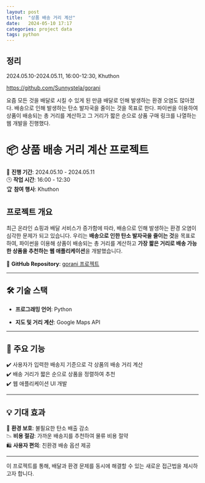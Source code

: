 ```yaml
---
layout: post
title:  "상품 배송 거리 계산"
date:   2024-05-10 17:17
categories: project data 
tags: python
---
```


## 정리 

2024.05.10-2024.05.11, 16:00-12:30, Khuthon

https://github.com/Sunnystela/gorani

요즘 모든 것을 배달로 시킬 수 있게 된 만큼 배달로 인해 발생하는 환경 오염도 많아졌다.  배송으로 인해 발생하는 탄소 발자국을 줄이는 것을 목표로 한다. 파이썬을 이용하여 상품이 배송되는 총 거리를 계산하고 그 거리가 짧은 순으로 상품 구매 링크를 나열하는 웹 개발을 진행했다. 





# 📦 상품 배송 거리 계산 프로젝트

📅 **진행 기간**: 2024.05.10 - 2024.05.11  
🕒 **작업 시간**: 16:00 - 12:30  
🏆 **참여 행사**: Khuthon  

## 프로젝트 개요  

최근 온라인 쇼핑과 배달 서비스가 증가함에 따라, 배송으로 인해 발생하는 환경 오염이 심각한 문제가 되고 있습니다. 우리는 **배송으로 인한 탄소 발자국을 줄이는 것**을 목표로 하여, 파이썬을 이용해 상품이 배송되는 총 거리를 계산하고 **가장 짧은 거리로 배송 가능한 상품을 추천하는 웹 애플리케이션**을 개발했습니다.  

🔗 **GitHub Repository**: [gorani 프로젝트](https://github.com/Sunnystela/gorani)  

---

## 🛠 기술 스택  

- **프로그래밍 언어**: Python  
<!-- - **웹 프레임워크**: Flask 또는 Django   -->
<!-- - **데이터베이스**: SQLite 또는 PostgreSQL   -->
- **지도 및 거리 계산**: Google Maps API 

---

## 🚀 주요 기능  

✔️ 사용자가 입력한 배송지 기준으로 각 상품의 배송 거리 계산  
✔️ 배송 거리가 짧은 순으로 상품을 정렬하여 추천  
✔️ 웹 애플리케이션 UI 개발  

---

## 💡 기대 효과  

🌱 **환경 보호**: 불필요한 탄소 배출 감소  
📉 **비용 절감**: 가까운 배송지를 추천하여 물류 비용 절약  
🛍️ **사용자 편의**: 친환경 배송 옵션 제공  

---

이 프로젝트를 통해, 배달과 환경 문제를 동시에 해결할 수 있는 새로운 접근법을 제시하고자 합니다. 
